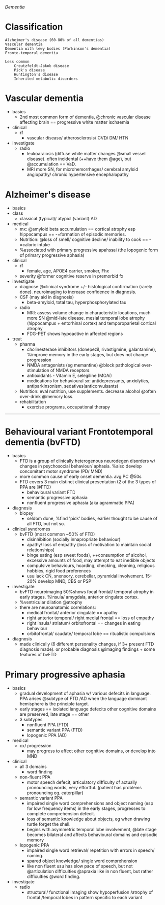 ###### Dementia

# Classification
    Alzheimer's disease (60-80% of all dementias)
    Vascular dementia
    Dementia with lewy bodies (Parkinson's dementia)
    Fronto-temporal dementia

    Less common
        Creutzfeldt-Jakob disease
        Pick's disease
        Huntington's disease
        Inherited metabolic disorders

# Vascular dementia
- basics
    + 2nd most common form of dementia, @chronic vascular disease affecting brain == progressive white matter ischaemia
- clinical
    + rf
        * vascular disease/ atherosclerosis/ CVD/ DM/ HTN
- investigate
    + radio
        * leukoaraiosis (diffuse white matter changes @small vessel disease). often incidental (++have them @age), but @accumulation == VaD.
        * MRI more SN, for microhemorrhages/ cerebral amyloid angiopathy/ chronic hypertensive encephalopathy


# Alzheimer's disease
- basics
- class
    + classical (typical)/ atypicl (variant) AD
- medical
    + mx: @amyloid beta accumulation == cortical atrophy esp hippocampus == -=formation of episodic memories.
    + Nutrition: @loss of smell/ cognitive decline/ inability to cook == -=caloric intake 
    + %associated with primary progressive apahssai (the lopogenic form of primary progressive aphasia)
- clinical
    + rf
        * female, age, APOE4 carrier, smoker, Fhx
    + severity @former cognitive reserve in premorbid fx
- investigate
    + diagnose @clinical syndrome +/- histological confirmation (rarely done). neuroimaging to increase confidence in diagnosis.
    + CSF (may aid in diagnosis) 
        * beta-amyloid, total tau, hyperphosphorylated tau
    + radio
        * MRI: assess volume change in characteristic locations, much more SN @mid-late disease. mesial temporal lobe atrophy (hippocampus + entorhinal cortex) and temporoparietal cortical atrophy
        * FDG-PET shows hypoactive in affected regions
- treat
    + pharma
        * cholinesterase inhibitors (donepezil, rivastigmine, galantamine), %improve memory in the early stages, but does not change progression 
        * NMDA antagonists (eg memantine) @block pathological over-stimulation of NMDA receptors 
        * antioxidants - Vitamin E, selegiline (MOAi)
        * medications for behavioural sx: antidepressants, anxiolytics, antiparkinsonism, sedatives(anticonvulsants)
    + Nutrition: eval nutrition, use supplements. decrease alcohol @often over-drink @memory loss. 
    + rehabilitation
        * exercise programs, occupational therapy 
--------------------------------------------------

# Behavioural variant Frontotemporal dementia (bvFTD)
- basics
    + FTD is a group of clinically heterogenous neurodegen disorders w/ changes in psychosocial behaviour/ aphasia. %also develop concomitant motor syndrome (PD/  MND)
    + more common cause of early onset dementia. avg PC @50s
    + FTD covers 3 main distinct clinical presentation (2 of the 3 types of PPA are @FTD)
        * behavioural variant FTD
        * semantic progressive aphasia
        * nonfluent progressive aphasia (aka agrammatic PPA)
- diagnosis
    + biopsy   
        * seldom done, %find 'pick' bodies, earlier thought to be cause of all FTD, but not so.
- clinical syndromes
    + bvFTD (most common ~50% of FTD)
        * disinhibition (socially innapropriate behaviour)
        * apathy/ loss of empathy (loss of motivation to maintain social relationships)
        * binge eating (esp sweet foods), ++consumption of alcohol, excessive amounts of food, may attempt to eat inedible objects
        * compulsive behaviours, hoarding, checking, cleaning, religious hobbies, rigid food preferences
        * usu lack CN, snensory, cerebellar, pyramidal involvement. 15-20% develop MND, CBS or PSP
- investigate
    + bvFTD neuroimaging 50%shows focal frontal/ temporal atrophy in early stages. %insula/ amygdala, anterior cingulate cortex. 
    + %ventricular dilation @atrophy
    + there are neuroanatomic correlations:
        * medical frontal/ anterior cingulate == apathy
        * right anterior temporal/ right medial frontal == loss of empathy
        * right insula/ striatum/ orbitofrontal == changes in eating behaviour
        * orbitofrontal/ caudate/ temporal lobe == ritualistic compulsions
- diagnosis
    + made clinically (6 different personality changes, if 3+ present FTD diagnosis made). or probable diagnosis @imaging findings + some features of bvFTD

# Primary progressive aphasia
- basics
    + gradual development of aphasia w/ various defecits in language. PPA arises @subtype of FTD /AD when the language dominant hemisphere is the principle target. 
    + early stages == isolated language defecits other cognitive domains are preserved, late stage == other
    + 3 subtypes
        * nonfluent PPA (FTD)
        * semantic variant PPA (FTD)
        * lopogenic PPA (AD)
- medical
    + cx/ progression
        * may progress to affect other cognitive domains, or develop into MND
- clinical
    + all 3 domains
        * word finding
    + non-fluent PPA
        * motor speech defecit, articulatory difficulty of actually pronouncing words, very effortful. (patient has problems pronouncing eg. caterpillar)
    + semantic variant PPA
        * impaired single word comprehensions and object naming (esp for low frequency items) in the early stages, progresses to complete comprehension defecit.
        * loss of semantic knowledge about objects, eg when drawing turtle forget the shell.
        * begins with asymmetric temporal lobe involvement, @late stage becomes bilateral and affects behavioural domains and episodic memory
    + lopogenic PPA
        * impaired single word retrieval/ repetition with errors in speech/ naming.
        * spared object knowledge/ single word comprehension
        * like non fluent usu has slow pace of speech, but not @articulation difficulties @apraxia like in non fluent, but rather difficulties @word finding.
- investigate
    + radio
        * structural/ functional imaging show hypoperfusion /atrophy of frontal /temporal lobes in pattern specific to each variant